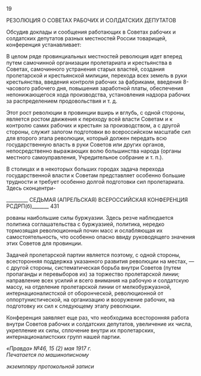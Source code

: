 19

РЕЗОЛЮЦИЯ О СОВЕТАХ РАБОЧИХ И СОЛДАТСКИХ ДЕПУТАТОВ

Обсудив доклады и сообщения работающих в Советах рабочих и солдатских депута­тов разных местностей России товарищей, конференция устанавливает:

В целом ряде провинциальных местностей революция идет вперед путем самочин­ной организации пролетариата и крестьянства в Советах, самочинного устранения ста­рых властей, создания пролетарской и крестьянской милиции, перехода всех земель в руки крестьянства, введения контроля рабочих за фабриками, введения 8-часового ра­бочего дня, повышения заработной платы, обеспечения непонижающегося хода произ­водства, установления надзора рабочих за распределением продовольствия и т. д.

Этот рост революции в провинции вширь и вглубь, с одной стороны, является рос­том движения к переходу всей власти Советам и к контролю самих рабочих и крестьян за производством, а с другой стороны, служит залогом подготовки во всероссийском масштабе сил для второго этапа революции, который должен передать всю государст­венную власть в руки Советов или других органов, непосредственно выражающих во­лю большинства народа (органы местного самоуправления, Учредительное собрание и т. п.).

В столицах и в некоторых больших городах задача перехода государственной власти к Советам представляет особенно большие трудности и требует особенно долгой под­готовки сил пролетариата. Здесь сконцентри-

  

_________ СЕДЬМАЯ (АПРЕЛЬСКАЯ) ВСЕРОССИЙСКАЯ КОНФЕРЕНЦИЯ РСДРП(б)_______ 431

рованы наибольшие силы буржуазии. Здесь резче наблюдается политика соглашатель­ства с буржуазией, политика, нередко тормозящая революционный почин масс и ослаб­ляющая их самостоятельность, что особенно опасно ввиду руководящего значения этих Советов для провинции.

Задачей пролетарской партии является поэтому, с одной стороны, всесторонняя под­держка указанного развития революции на местах, — с другой стороны, систематиче­ская борьба внутри Советов (путем пропаганды и перевыборов их) за торжество проле­тарской линии; направление всех усилий и всего внимания на рабочую и солдатскую массу, на отделение пролетарской линии от мелкобуржуазной, интернационалистской от оборонческой, революционной от оппортунистической, на организацию и вооруже­ние рабочих, на подготовку их сил к следующему этапу революции.

Конференция заявляет еще раз, что необходима всесторонняя работа внутри Советов рабочих и солдатских депутатов, увеличение их числа, укрепление их силы, сплочение внутри их пролетарских, интернационалистских групп нашей партии.

_«Правда» №46, 15 (2) мая 1917 г.                                                    Печатается по машинописному_

_экземпляру протокольной записи_